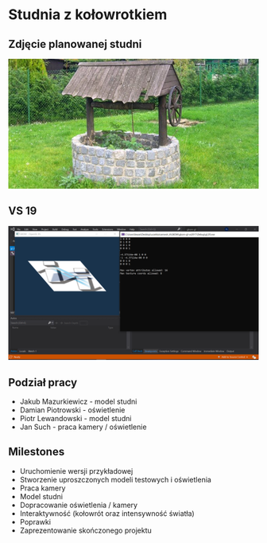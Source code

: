 # Studnia z kołowrotkiem

## Zdjęcie planowanej studni

![Studnia](docs/pics/studnia.png)

## VS 19

![vs-19](docs/pics/wlaczony-projekt.PNG)

## Podział pracy

* Jakub Mazurkiewicz - model studni
* Damian Piotrowski - oświetlenie
* Piotr Lewandowski - model studni
* Jan Such - praca kamery / oświetlenie


## Milestones

* Uruchomienie wersji przykładowej
* Stworzenie uproszczonych modeli testowych i oświetlenia
* Praca kamery
* Model studni
* Dopracowanie oświetlenia / kamery
* Interaktywność (kołowrót oraz intensywność światła)
* Poprawki
* Zaprezentowanie skończonego projektu
